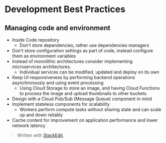
# Development Best Practices

## Managing code and environment 
- Inside Code repository
	- Don't store dependencies, rather use dependencies managers
- Don't store configuration settings as part of code, instead configure them as environment variables
- Instead of monolithic architectures consider implementing microservices architectures.
	- Individual services can be modified, updated and deploy on its own
- Keep UI responsiveness by performing backend operations asynchronously and using event processing
	- Using Cloud Storage to store an image, and having Cloud Functions to process the image and upload thumbnails to other buckets
- Design with a Cloud Pub/Sub (Message Queue) component in mind
- Implement stateless components for scalability
	- Workers perform compute tasks without sharing state and can scale up and down reliably
- Cache content for improvement on application performance and lower network latency

> Written with [StackEdit](https://stackedit.io/).
<!--stackedit_data:
eyJoaXN0b3J5IjpbMTU4NDgyNTc0MCwtMTU1NTM1NDc0Nl19
-->